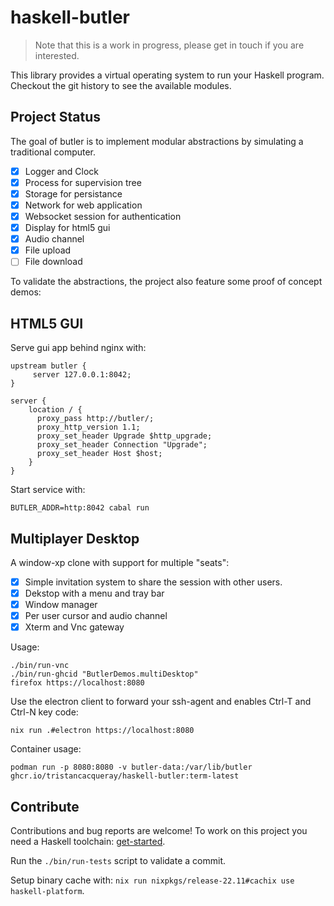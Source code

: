 # haskell-butler

> Note that this is a work in progress, please get in touch if you are interested.

This library provides a virtual operating system to run your Haskell program.
Checkout the git history to see the available modules.

## Project Status

The goal of butler is to implement modular abstractions
by simulating a traditional computer.

- [x] Logger and Clock
- [x] Process for supervision tree
- [x] Storage for persistance
- [x] Network for web application
- [x] Websocket session for authentication
- [x] Display for html5 gui
- [x] Audio channel
- [x] File upload
- [ ] File download

To validate the abstractions, the project also feature some proof of concept demos:

## HTML5 GUI

Serve gui app behind nginx with:

```
upstream butler {
     server 127.0.0.1:8042;
}

server {
    location / {
      proxy_pass http://butler/;
      proxy_http_version 1.1;
      proxy_set_header Upgrade $http_upgrade;
      proxy_set_header Connection "Upgrade";
      proxy_set_header Host $host;
    }
}
```

Start service with:

```
BUTLER_ADDR=http:8042 cabal run
```

## Multiplayer Desktop

A window-xp clone with support for multiple "seats":

- [x] Simple invitation system to share the session with other users.
- [x] Dekstop with a menu and tray bar
- [x] Window manager
- [x] Per user cursor and audio channel
- [x] Xterm and Vnc gateway

Usage:

```ShellSession
./bin/run-vnc
./bin/run-ghcid "ButlerDemos.multiDesktop"
firefox https://localhost:8080
```

Use the electron client to forward your ssh-agent and enables Ctrl-T and Ctrl-N key code:

```ShellSession
nix run .#electron https://localhost:8080
```

Container usage:

```ShellSession
podman run -p 8080:8080 -v butler-data:/var/lib/butler ghcr.io/tristancacqueray/haskell-butler:term-latest
```

## Contribute

Contributions and bug reports are welcome!
To work on this project you need a Haskell toolchain: [get-started](https://www.haskell.org/get-started/).

Run the `./bin/run-tests` script to validate a commit.

Setup binary cache with: `nix run nixpkgs/release-22.11#cachix use haskell-platform`.
